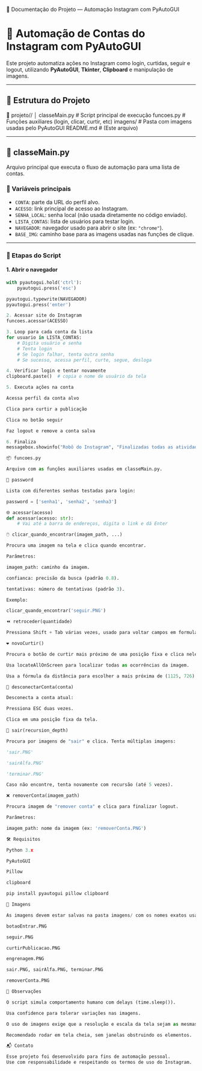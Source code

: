 📘 Documentação do Projeto — Automação Instagram com PyAutoGUI
# 🤖 Automação de Contas do Instagram com PyAutoGUI

Este projeto automatiza ações no Instagram como login, curtidas, seguir e logout, utilizando **PyAutoGUI**, **Tkinter**, **Clipboard** e manipulação de imagens.

---

## 📁 Estrutura do Projeto



📂 projeto//
│
classeMain.py # Script principal de execução
funcoes.py # Funções auxiliares (login, clicar, curtir, etc)
imagens/ # Pasta com imagens usadas pelo PyAutoGUI
README.md # (Este arquivo)


---

## 📌 classeMain.py

Arquivo principal que executa o fluxo de automação para uma lista de contas.

### 🔧 Variáveis principais

- `CONTA`: parte da URL do perfil alvo.
- `ACESSO`: link principal de acesso ao Instagram.
- `SENHA_LOCAL`: senha local (não usada diretamente no código enviado).
- `LISTA_CONTAS`: lista de usuários para testar login.
- `NAVEGADOR`: navegador usado para abrir o site (ex: `"chrome"`).
- `BASE_IMG`: caminho base para as imagens usadas nas funções de clique.

---

### 🚀 Etapas do Script

#### 1. **Abrir o navegador**

```python
with pyautogui.hold('ctrl'):
    pyautogui.press('esc')

pyautogui.typewrite(NAVEGADOR)
pyautogui.press('enter')

2. Acessar site do Instagram
funcoes.acessar(ACESSO)

3. Loop para cada conta da lista
for usuario in LISTA_CONTAS:
    # Digita usuário e senha
    # Tenta login
    # Se login falhar, tenta outra senha
    # Se sucesso, acessa perfil, curte, segue, desloga

4. Verificar login e tentar novamente
clipboard.paste()  # copia o nome de usuário da tela

5. Executa ações na conta

Acessa perfil da conta alvo

Clica para curtir a publicação

Clica no botão seguir

Faz logout e remove a conta salva

6. Finaliza
messagebox.showinfo("Robô do Instagram", "Finalizadas todas as atividades.")

📦 funcoes.py

Arquivo com as funções auxiliares usadas em classeMain.py.

🔐 password

Lista com diferentes senhas testadas para login:

password = ['senha1', 'senha2', 'senha3']

🌐 acessar(acesso)
def acessar(acesso: str):
    # Vai até a barra de endereços, digita o link e dá Enter

🖱️ clicar_quando_encontrar(imagem_path, ...)

Procura uma imagem na tela e clica quando encontrar.

Parâmetros:

imagem_path: caminho da imagem.

confianca: precisão da busca (padrão 0.8).

tentativas: número de tentativas (padrão 3).

Exemplo:

clicar_quando_encontrar('seguir.PNG')

⏪ retroceder(quantidade)

Pressiona Shift + Tab várias vezes, usado para voltar campos em formulários.

❤️ novoCurtir()

Procura o botão de curtir mais próximo de uma posição fixa e clica nele.

Usa locateAllOnScreen para localizar todas as ocorrências da imagem.

Usa a fórmula da distância para escolher a mais próxima de (1125, 726).

🔌 desconectarConta(conta)

Desconecta a conta atual:

Pressiona ESC duas vezes.

Clica em uma posição fixa da tela.

🚪 sair(recursion_depth)

Procura por imagens de "sair" e clica. Tenta múltiplas imagens:

'sair.PNG'

'sairAlfa.PNG'

'terminar.PNG'

Caso não encontre, tenta novamente com recursão (até 5 vezes).

❌ removerConta(imagem_path)

Procura imagem de "remover conta" e clica para finalizar logout.

Parâmetros:

imagem_path: nome da imagem (ex: 'removerConta.PNG')

🛠️ Requisitos

Python 3.x

PyAutoGUI

Pillow

clipboard

pip install pyautogui pillow clipboard

📸 Imagens

As imagens devem estar salvas na pasta imagens/ com os nomes exatos usados no código:

botaoEntrar.PNG

seguir.PNG

curtirPublicacao.PNG

engrenagem.PNG

sair.PNG, sairAlfa.PNG, terminar.PNG

removerConta.PNG

🧠 Observações

O script simula comportamento humano com delays (time.sleep()).

Usa confidence para tolerar variações nas imagens.

O uso de imagens exige que a resolução e escala da tela sejam as mesmas da captura original.

Recomendado rodar em tela cheia, sem janelas obstruindo os elementos.

📬 Contato

Esse projeto foi desenvolvido para fins de automação pessoal.
Use com responsabilidade e respeitando os termos de uso do Instagram.
